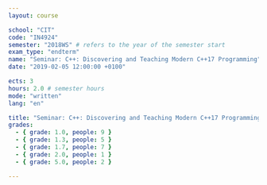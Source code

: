 ```yaml
---
layout: course

school: "CIT"
code: "IN4924"
semester: "2018WS" # refers to the year of the semester start
exam_type: "endterm"
name: "Seminar: C++: Discovering and Teaching Modern C++17 Programming"
date: "2019-02-05 12:00:00 +0100"

ects: 3
hours: 2.0 # semester hours
mode: "written"
lang: "en"

title: "Seminar: C++: Discovering and Teaching Modern C++17 Programming 2018WS Endterm"
grades:
  - { grade: 1.0, people: 9 }
  - { grade: 1.3, people: 5 }
  - { grade: 1.7, people: 7 }
  - { grade: 2.0, people: 1 }
  - { grade: 5.0, people: 2 }

---
```



